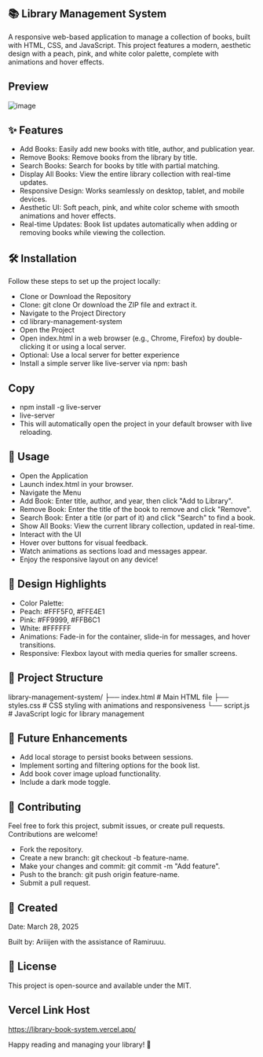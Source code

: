 ## 📚 Library Management System
A responsive web-based application to manage a collection of books, built with HTML, CSS, and JavaScript. This project features a modern, aesthetic design with a peach, pink, and white color palette, complete with animations and hover effects.

## Preview
![image](https://github.com/user-attachments/assets/b4266655-235e-4275-a9e0-69c8f2b35b00)

## ✨ Features
 - Add Books: Easily add new books with title, author, and publication year.
 - Remove Books: Remove books from the library by title.
 - Search Books: Search for books by title with partial matching.
 - Display All Books: View the entire library collection with real-time updates.
 - Responsive Design: Works seamlessly on desktop, tablet, and mobile devices.
 - Aesthetic UI: Soft peach, pink, and white color scheme with smooth animations and hover effects.
 - Real-time Updates: Book list updates automatically when adding or removing books while viewing the collection.

## 🛠️ Installation
Follow these steps to set up the project locally:

 - Clone or Download the Repository
 - Clone: git clone <repository-url>
Or download the ZIP file and extract it.
 - Navigate to the Project Directory
 - cd library-management-system
 - Open the Project
 - Open index.html in a web browser (e.g., Chrome, Firefox) by double-clicking it or using a local server.
 - Optional: Use a local server for better experience
 - Install a simple server like live-server via npm:
bash

## Copy
 - npm install -g live-server
 - live-server
 - This will automatically open the project in your default browser with live reloading.

## 📖 Usage
 - Open the Application
 - Launch index.html in your browser.
 - Navigate the Menu
 - Add Book: Enter title, author, and year, then click "Add to Library".
 - Remove Book: Enter the title of the book to remove and click "Remove".
 - Search Book: Enter a title (or part of it) and click "Search" to find a book.
 - Show All Books: View the current library collection, updated in real-time.
 - Interact with the UI
 - Hover over buttons for visual feedback.
 - Watch animations as sections load and messages appear.
 - Enjoy the responsive layout on any device!

## 🎨 Design Highlights
 - Color Palette:
 - Peach: #FFF5F0, #FFE4E1
 - Pink: #FF9999, #FFB6C1
 - White: #FFFFFF
 - Animations: Fade-in for the container, slide-in for messages, and hover transitions.
 - Responsive: Flexbox layout with media queries for smaller screens.

## 📂 Project Structure
library-management-system/
├── index.html      # Main HTML file
├── styles.css      # CSS styling with animations and responsiveness
└── script.js       # JavaScript logic for library management

## 🚀 Future Enhancements
 - Add local storage to persist books between sessions.
 - Implement sorting and filtering options for the book list.
 - Add book cover image upload functionality.
 - Include a dark mode toggle.

## 🤝 Contributing
Feel free to fork this project, submit issues, or create pull requests. Contributions are welcome!

 - Fork the repository.
 - Create a new branch: git checkout -b feature-name.
 - Make your changes and commit: git commit -m "Add feature".
 - Push to the branch: git push origin feature-name.
 - Submit a pull request.

## 📅 Created
Date: March 28, 2025

Built by: Ariiijen with the assistance of Ramiruuu.

## 📜 License
This project is open-source and available under the MIT.

## Vercel Link Host
https://library-book-system.vercel.app/

Happy reading and managing your library! 📖
